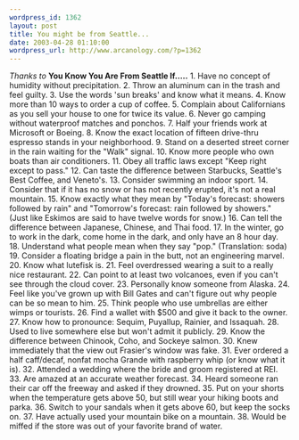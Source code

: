 ```yaml
--- 
wordpress_id: 1362
layout: post
title: You might be from Seattle...
date: 2003-04-28 01:10:00
wordpress_url: http://www.arcanology.com/?p=1362
---
```

<i>Thanks to </i> <b>You Know You Are From Seattle If.....</b> 1. Have no concept of humidity without precipitation. 2. Throw an aluminum can in the trash and feel guilty. 3. Use the words &apos;sun breaks&apos; and know what it means. 4. Know more than 10 ways to order a cup of coffee. 5. Complain about Californians as you sell your house to one for twice its value. 6. Never go camping without waterproof matches and ponchos. 7. Half your friends work at Microsoft or Boeing. 8. Know the exact location of fifteen drive-thru espresso stands in your neighborhood. 9. Stand on a deserted street corner in the rain waiting for the "Walk" signal. 10. Know more people who own boats than air conditioners. 11. Obey all traffic laws except "Keep right except to pass." 12. Can taste the difference between Starbucks, Seattle&apos;s Best Coffee, and Veneto&apos;s. 13. Consider swimming an indoor sport. 14. Consider that if it has no snow or has not recently erupted, it&apos;s not a real mountain. 15. Know exactly what they mean by "Today&apos;s forecast: showers followed by rain" and "Tomorrow&apos;s forecast: rain followed by showers." (Just like Eskimos are said to have twelve words for snow.) 16. Can tell the difference between Japanese, Chinese, and Thai food. 17. In the winter, go to work in the dark, come home in the dark, and only have an 8 hour day. 18. Understand what people mean when they say "pop." (Translation: soda) 19. Consider a floating bridge a pain in the butt, not an engineering marvel. 20. Know what lutefisk is. 21. Feel overdressed wearing a suit to a really nice restaurant. 22. Can point to at least two volcanoes, even if you can&apos;t see through the cloud cover. 23. Personally know someone from Alaska. 24. Feel like you&apos;ve grown up with Bill Gates and can&apos;t figure out why people can be so mean to him. 25. Think people who use umbrellas are either wimps or tourists. 26. Find a wallet with $500 and give it back to the owner. 27. Know how to pronounce: Sequim, Puyallup, Rainier, and Issaquah. 28. Used to live somewhere else but won&apos;t admit it publicly. 29. Know the difference between Chinook, Coho, and Sockeye salmon. 30. Knew immediately that the view out Frasier&apos;s window was fake. 31. Ever ordered a half caff/decaf, nonfat mocha Grande with raspberry whip (or know what it is). 32. Attended a wedding where the bride and groom registered at REI. 33. Are amazed at an accurate weather forecast. 34. Heard someone ran their car off the freeway and asked if they drowned. 35. Put on your shorts when the temperature gets above 50, but still wear your hiking boots and parka. 36. Switch to your sandals when it gets above 60, but keep the socks on. 37. Have actually used your mountain bike on a mountain. 38. Would be miffed if the store was out of your favorite brand of water.
